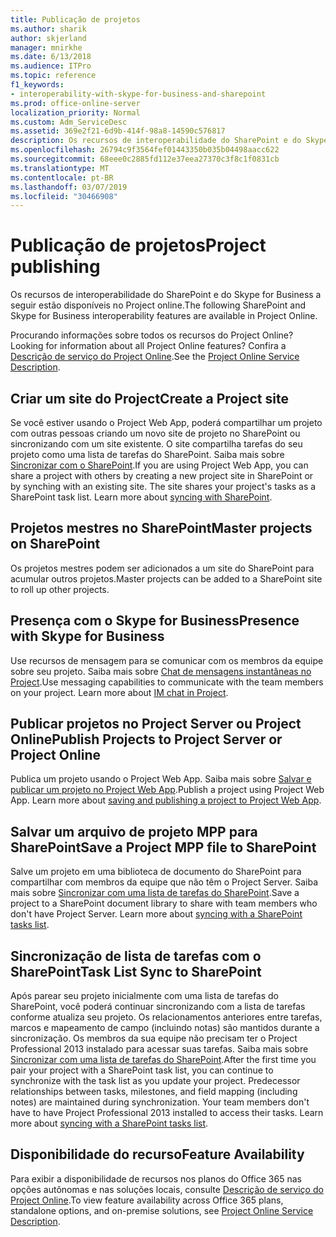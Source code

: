 ```yaml
---
title: Publicação de projetos
ms.author: sharik
author: skjerland
manager: mnirkhe
ms.date: 6/13/2018
ms.audience: ITPro
ms.topic: reference
f1_keywords:
- interoperability-with-skype-for-business-and-sharepoint
ms.prod: office-online-server
localization_priority: Normal
ms.custom: Adm_ServiceDesc
ms.assetid: 369e2f21-6d9b-414f-98a8-14590c576817
description: Os recursos de interoperabilidade do SharePoint e do Skype for Business a seguir estão disponíveis no Project online.
ms.openlocfilehash: 26794c9f3564fef01443350b035b04498aacc622
ms.sourcegitcommit: 68eee0c2885fd112e37eea27370c3f8c1f0831cb
ms.translationtype: MT
ms.contentlocale: pt-BR
ms.lasthandoff: 03/07/2019
ms.locfileid: "30466908"
---
```

# <a name="project-publishing"></a><span data-ttu-id="b9d8d-103">Publicação de projetos</span><span class="sxs-lookup"><span data-stu-id="b9d8d-103">Project publishing</span></span>

<span data-ttu-id="b9d8d-104">Os recursos de interoperabilidade do SharePoint e do Skype for Business a seguir estão disponíveis no Project online.</span><span class="sxs-lookup"><span data-stu-id="b9d8d-104">The following SharePoint and Skype for Business interoperability features are available in Project Online.</span></span>
  
<span data-ttu-id="b9d8d-105">Procurando informações sobre todos os recursos do Project Online?</span><span class="sxs-lookup"><span data-stu-id="b9d8d-105">Looking for information about all Project Online features?</span></span> <span data-ttu-id="b9d8d-106">Confira a [Descrição de serviço do Project Online](project-online-service-description.md).</span><span class="sxs-lookup"><span data-stu-id="b9d8d-106">See the [Project Online Service Description](project-online-service-description.md).</span></span>
  
## <a name="create-a-project-site"></a><span data-ttu-id="b9d8d-107">Criar um site do Project</span><span class="sxs-lookup"><span data-stu-id="b9d8d-107">Create a Project site</span></span>
<span data-ttu-id="b9d8d-108"><a name="bkmk_CreateProjectsite"> </a></span><span class="sxs-lookup"><span data-stu-id="b9d8d-108"></span></span>

<span data-ttu-id="b9d8d-p102">Se você estiver usando o Project Web App, poderá compartilhar um projeto com outras pessoas criando um novo site de projeto no SharePoint ou sincronizando com um site existente. O site compartilha tarefas do seu projeto como uma lista de tarefas do SharePoint. Saiba mais sobre [Sincronizar com o SharePoint](https://go.microsoft.com/fwlink/p/?LinkId=271352).</span><span class="sxs-lookup"><span data-stu-id="b9d8d-p102">If you are using Project Web App, you can share a project with others by creating a new project site in SharePoint or by synching with an existing site. The site shares your project's tasks as a SharePoint task list. Learn more about [syncing with SharePoint](https://go.microsoft.com/fwlink/p/?LinkId=271352).</span></span>
  
## <a name="master-projects-on-sharepoint"></a><span data-ttu-id="b9d8d-112">Projetos mestres no SharePoint</span><span class="sxs-lookup"><span data-stu-id="b9d8d-112">Master projects on SharePoint</span></span>
<span data-ttu-id="b9d8d-113"><a name="bkmk_MasterprojectsonSharePoint"> </a></span><span class="sxs-lookup"><span data-stu-id="b9d8d-113"></span></span>

<span data-ttu-id="b9d8d-114">Os projetos mestres podem ser adicionados a um site do SharePoint para acumular outros projetos.</span><span class="sxs-lookup"><span data-stu-id="b9d8d-114">Master projects can be added to a SharePoint site to roll up other projects.</span></span> 
  
## <a name="presence-with-skype-for-business"></a><span data-ttu-id="b9d8d-115">Presença com o Skype for Business</span><span class="sxs-lookup"><span data-stu-id="b9d8d-115">Presence with Skype for Business</span></span>
<span data-ttu-id="b9d8d-116"><a name="bkmk_PresencewithLync"> </a></span><span class="sxs-lookup"><span data-stu-id="b9d8d-116"></span></span>

<span data-ttu-id="b9d8d-p103">Use recursos de mensagem para se comunicar com os membros da equipe sobre seu projeto. Saiba mais sobre [Chat de mensagens instantâneas no Project](https://go.microsoft.com/fwlink/p/?LinkId=271351).</span><span class="sxs-lookup"><span data-stu-id="b9d8d-p103">Use messaging capabilities to communicate with the team members on your project. Learn more about [IM chat in Project](https://go.microsoft.com/fwlink/p/?LinkId=271351).</span></span>
  
## <a name="publish-projects-to-project-server-or-project-online"></a><span data-ttu-id="b9d8d-119">Publicar projetos no Project Server ou Project Online</span><span class="sxs-lookup"><span data-stu-id="b9d8d-119">Publish Projects to Project Server or Project Online</span></span>
<span data-ttu-id="b9d8d-120"><a name="bkmk_PublishProjectstoServerOnline"> </a></span><span class="sxs-lookup"><span data-stu-id="b9d8d-120"></span></span>

<span data-ttu-id="b9d8d-p104">Publica um projeto usando o Project Web App. Saiba mais sobre [Salvar e publicar um projeto no Project Web App](https://go.microsoft.com/fwlink/p/?LinkId=271354).</span><span class="sxs-lookup"><span data-stu-id="b9d8d-p104">Publish a project using Project Web App. Learn more about [saving and publishing a project to Project Web App](https://go.microsoft.com/fwlink/p/?LinkId=271354).</span></span>
  
## <a name="save-a-project-mpp-file-to-sharepoint"></a><span data-ttu-id="b9d8d-123">Salvar um arquivo de projeto MPP para SharePoint</span><span class="sxs-lookup"><span data-stu-id="b9d8d-123">Save a Project MPP file to SharePoint</span></span>
<span data-ttu-id="b9d8d-124"><a name="bkmk_SavefiletoSharePoint"> </a></span><span class="sxs-lookup"><span data-stu-id="b9d8d-124"></span></span>

<span data-ttu-id="b9d8d-p105">Salve um projeto em uma biblioteca de documento do SharePoint para compartilhar com membros da equipe que não têm o Project Server. Saiba mais sobre [Sincronizar com uma lista de tarefas do SharePoint](https://go.microsoft.com/fwlink/p/?LinkId=271353).</span><span class="sxs-lookup"><span data-stu-id="b9d8d-p105">Save a project to a SharePoint document library to share with team members who don't have Project Server. Learn more about [syncing with a SharePoint tasks list](https://go.microsoft.com/fwlink/p/?LinkId=271353).</span></span>
  
## <a name="task-list-sync-to-sharepoint"></a><span data-ttu-id="b9d8d-127">Sincronização de lista de tarefas com o SharePoint</span><span class="sxs-lookup"><span data-stu-id="b9d8d-127">Task List Sync to SharePoint</span></span>
<span data-ttu-id="b9d8d-128"><a name="bkmk_TaskListSynctoSharePoint"> </a></span><span class="sxs-lookup"><span data-stu-id="b9d8d-128"></span></span>

<span data-ttu-id="b9d8d-p106">Após parear seu projeto inicialmente com uma lista de tarefas do SharePoint, você poderá continuar sincronizando com a lista de tarefas conforme atualiza seu projeto. Os relacionamentos anteriores entre tarefas, marcos e mapeamento de campo (incluindo notas) são mantidos durante a sincronização. Os membros da sua equipe não precisam ter o Project Professional 2013 instalado para acessar suas tarefas. Saiba mais sobre [Sincronizar com uma lista de tarefas do SharePoint](https://go.microsoft.com/fwlink/p/?LinkId=271353).</span><span class="sxs-lookup"><span data-stu-id="b9d8d-p106">After the first time you pair your project with a SharePoint task list, you can continue to synchronize with the task list as you update your project. Predecessor relationships between tasks, milestones, and field mapping (including notes) are maintained during synchronization. Your team members don't have to have Project Professional 2013 installed to access their tasks. Learn more about [syncing with a SharePoint tasks list](https://go.microsoft.com/fwlink/p/?LinkId=271353).</span></span>
  
## <a name="feature-availability"></a><span data-ttu-id="b9d8d-133">Disponibilidade do recurso</span><span class="sxs-lookup"><span data-stu-id="b9d8d-133">Feature Availability</span></span>
<span data-ttu-id="b9d8d-134"><a name="bkmk_TaskListSynctoSharePoint"> </a></span><span class="sxs-lookup"><span data-stu-id="b9d8d-134"></span></span>

<span data-ttu-id="b9d8d-135">Para exibir a disponibilidade de recursos nos planos do Office 365 nas opções autônomas e nas soluções locais, consulte [Descrição de serviço do Project Online](project-online-service-description.md).</span><span class="sxs-lookup"><span data-stu-id="b9d8d-135">To view feature availability across Office 365 plans, standalone options, and on-premise solutions, see [Project Online Service Description](project-online-service-description.md).</span></span>
  

